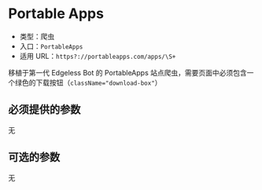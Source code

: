 # Portable Apps

* 类型：爬虫
* 入口：`PortableApps`
* 适用 URL：`https?://portableapps.com/apps/\S+`

移植于第一代 Edgeless Bot 的 PortableApps 站点爬虫，需要页面中必须包含一个绿色的下载按钮（`className="download-box"`）

## 必须提供的参数

无

## 可选的参数

无